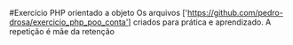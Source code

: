 #Exercício PHP orientado a objeto
Os arquivos ['https://github.com/pedro-drosa/exercicio_php_poo_conta'] criados para prática e aprendizado.
A repetição é mãe da retenção